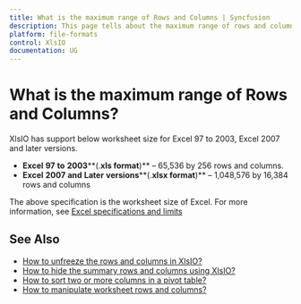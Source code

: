 ```yaml
---
title: What is the maximum range of Rows and Columns | Syncfusion
description: This page tells about the maximum range of rows and columns supported in Syncfusion .NET Excel library (XlsIO).
platform: file-formats
control: XlsIO
documentation: UG
---
```


# What is the maximum range of Rows and Columns?

XlsIO has support below worksheet size for Excel 97 to 2003, Excel 2007 and later versions.

* **Excel** **97** **to** **2003****(.****xls** **format****)** – 65,536 by 256 rows and columns.
* **Excel** **2007** **and** **Later** **versions****(.****xlsx** **format****)**  – 1,048,576 by 16,384 rows and columns

The above specification is the worksheet size of Excel. For more information, see [Excel specifications and limits](https://support.microsoft.com/en-us/office/excel-specifications-and-limits-1672b34d-7043-467e-8e27-269d656771c3?ui=en-us&rs=en-us&ad=us)

## See Also

* [How to unfreeze the rows and columns in XlsIO?](https://help.syncfusion.com/file-formats/xlsio/faqs/how-to-unfreeze-the-rows-and-columns-in-xlsio)
* [How to hide the summary rows and columns using XlsIO?](https://help.syncfusion.com/file-formats/xlsio/faqs/how-to-hide-the-summary-rows-and-columns-using-xlsio)
* [How to sort two or more columns in a pivot table?](https://help.syncfusion.com/file-formats/xlsio/faqs/how-to-sort-two-or-more-columns-in-a-pivot-table)
* [How to manipulate worksheet rows and columns?](https://help.syncfusion.com/file-formats/xlsio/worksheet-rows-and-columns-manipulation)
